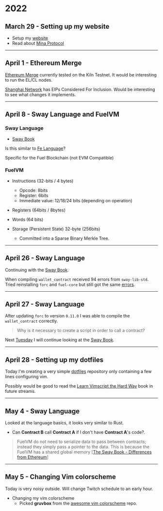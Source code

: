# 2022

## March 29 - Setting up my website

- Setup my [website](https://bobincrypto.github.io)
- Read about [Mina Protocol](./mina.md)

---

## April 1 - Ethereum Merge

[Ethereum Merge](./ethereum.md#merge) currently tested on the Kiln Testnet. It would be interesting to
run the EL/CL nodes.

[Shanghai Network](./ethereum.md#shanghai) has EIPs Considered For Inclusion.
Would be interesting to see what changes it implements.

---

## April 8 - Sway Language and FuelVM

### Sway Language

- [Sway Book](https://fuellabs.github.io/sway/latest/)

Is this similar to [Fe Language](https://fe-lang.org/)?

Specific for the Fuel Blockchain (not EVM Compatible)

### FuelVM

- Instructions (32-bits / 4 bytes)
    - Opcode: 8bits
    - Register: 6bits
    - Immediate value: 12/18/24 bits (depending on operation)

- Registers (64bits / 8bytes)
- Words (64 bits)
- Storage (Persistent State) 32-byte (256bits)
    - Committed into a Sparse Binary Merkle Tree.

---

## April 26 - Sway Language   

Continuing with the [Sway
Book](https://fuellabs.github.io/sway/latest/introduction/overview.html).

When compiling `wallet_contract` received 94 errors from `sway-lib-std`. Tried
reinstalling `forc` and `fuel-core` but still got the same
[errors](./assets/forc_error.txt).

---

## April 27 - Sway Language

After updating `forc` to version `0.11.0` I was able to compile the
`wallet_contract` correctly.

> Why is it necessary to create a script in order to call a contract?

Next [Tuesday](#may-04---sway-language) I will continue looking at the [Sway
Book](https://fuellabs.github.io/sway/latest/introduction/sway-toolchain.html).

---

## April 28 - Setting up my dotfiles

Today I'm creating a very simple
[dotfiles](https://github.com/bobincrypto/dotfiles) repository only containing a few
lines configuring vim.

Possibly would be good to read the [Learn Vimscript the Hard
Way](https://learnvimscriptthehardway.stevelosh.com/) book in future
streams.

---

## May 4 - Sway Language

Looked at the language basics, it looks very similar to Rust. 

- Can **Contract B** call **Contract A** if I don't have **Contract A**'s
  code?.

> FuelVM do not need to serialize data to pass between contracts; instead
> they simply pass a pointer to the data. This is because the FuelVM has a
> shared global memory [[The Sway Book - Differences from
> Ethereum](https://fuellabs.github.io/sway/latest/blockchain-development/calling_contracts.html#differences-from-ethereum)]

---

## May 5 - Changing Vim colorscheme

Today is very noisy outside. Will change Twitch schedule to an early hour.

- Changing my vim colorscheme
  - Picked **gruvbox** from the [awesome vim colorscheme](https://github.com/rafi/awesome-vim-colorschemes) repo.





